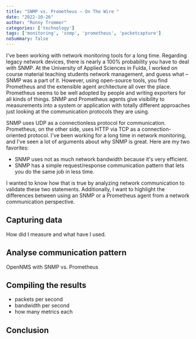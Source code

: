 ```yaml
---
title: "SNMP vs. Prometheus – On The Wire "
date: "2022-10-26"
author: "Ronny Trommer"
categories: ['technology']
tags: ['monitoring', 'snmp', 'prometheus', 'packetcapture']
noSummary: false
---
```


I've been working with network monitoring tools for a long time.
Regarding legacy network devices, there is nearly a 100% probability you have to deal with SNMP.
At the University of Applied Sciences in Fulda, I worked on course material teaching students network management, and guess what – SNMP was a part of it.
However, using open-source tools, you find Prometheus and the extensible agent architecture all over the place.
Prometheus seems to be well adopted by people and writing exporters for all kinds of things.
SNMP and Prometheus agents give visibility to measurements into a system or application with totally different approaches just looking at the communication protocols they are using.

SNMP uses UDP as a connectionless protocol for communication.
Prometheus, on the other side, uses HTTP via TCP as a connection-oriented protocol.
I've been working for a long time in network monitoring, and I've seen a lot of arguments about why SNMP is great.
Here are my two favorites:

* SNMP uses not as much network bandwidth because it's very efficient.
* SNMP has a simple request/response communication pattern that lets you do the same job in less time.

I wanted to know how that is true by analyzing network communication to validate these two statements.
Additionally, I want to highlight the differences between using an SNMP or a Prometheus agent from a network communication perspective.

## Capturing data

How did I measure and what have I used.

## Analyse communication pattern

OpenNMS with SNMP vs. Prometheus

## Compiling the results

* packets per second
* bandwidth per second
* how many metrics each

## Conclusion

